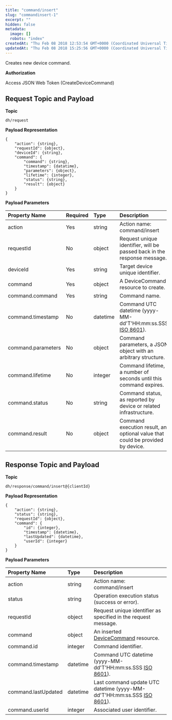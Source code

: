 ```yaml
---
title: "command/insert"
slug: "commandinsert-1"
excerpt: ""
hidden: false
metadata: 
  image: []
  robots: "index"
createdAt: "Thu Feb 08 2018 12:53:54 GMT+0000 (Coordinated Universal Time)"
updatedAt: "Thu Feb 08 2018 15:25:56 GMT+0000 (Coordinated Universal Time)"
---
```

Creates new device command.

**Authorization**

Access JSON Web Token (CreateDeviceCommand)

## Request Topic and Payload

**Topic**

```text
dh/request
```

**Payload Representation**

```text
{
    "action": {string},
    "requestId": {object},
    "deviceId": {string},
    "command": {
        "command": {string},
        "timestamp": {datatime},
        "parameters": {object},
        "lifetime": {integer},
        "status": {string},
        "result": {object}
    }
}
```

**Payload Parameters**

| Property Name      | Required | Type     | Description                                                                                          |
| :----------------- | :------- | :------- | :--------------------------------------------------------------------------------------------------- |
| action             | Yes      | string   | Action name: command/insert                                                                          |
| requestId          | No       | object   | Request unique identifier, will be passed back in the response message.                              |
| deviceId           | Yes      | string   | Target device unique identifier.                                                                     |
| command            | Yes      | object   | A DeviceCommand resource to create.                                                                  |
| command.command    | Yes      | string   | Command name.                                                                                        |
| command.timestamp  | No       | datetime | Command UTC datetime (yyyy-MM-dd'T'HH:mm:ss.SSS [ISO 8601](https://en.wikipedia.org/wiki/ISO_8601)). |
| command.parameters | No       | object   | Command parameters, a JSON object with an arbitrary structure.                                       |
| command.lifetime   | No       | integer  | Command lifetime, a number of seconds until this command expires.                                    |
| command.status     | No       | string   | Command status, as reported by device or related infrastructure.                                     |
| command.result     | No       | object   | Command execution result, an optional value that could be provided by device.                        |

## Response Topic and Payload

**Topic**

```text
dh/response/command/insert@{clientId}
```

**Payload Representation**

```text
{
    "action": {string},
    "status": {string},
    "requestId": {object},
    "command": {
        "id": {integer},
        "timestamp": {datetime},
        "lastUpdated": {datetime},
        "userId": {integer}
    }
}
```

**Payload Parameters**

| Property Name       | Type     | Description                                                                                                      |
| :------------------ | :------- | :--------------------------------------------------------------------------------------------------------------- |
| action              | string   | Action name: command/insert                                                                                      |
| status              | string   | Operation execution status (success or error).                                                                   |
| requestId           | object   | Request unique identifier as specified in the request message.                                                   |
| command             | object   | An inserted [DeviceCommand](doc:devicecommand)   resource.                                                       |
| command.id          | integer  | Command identifier.                                                                                              |
| command.timestamp   | datetime | Command UTC datetime (yyyy-MM-dd'T'HH:mm:ss.SSS [ISO 8601](https://en.wikipedia.org/wiki/ISO_8601)).             |
| command.lastUpdated | datetime | Last command update UTC datetime (yyyy-MM-dd'T'HH:mm:ss.SSS [ISO 8601](https://en.wikipedia.org/wiki/ISO_8601)). |
| command.userId      | integer  | Associated user identifier.                                                                                      |
